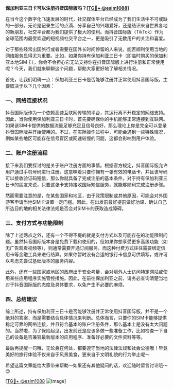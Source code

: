**保加利亚三日卡可以注册抖音国际版吗？[[TG💪+ @esim1088](https://t.me/s/esim1088)]**

在当今这个数字化飞速发展的时代，社交媒体平台已经成为了我们生活中不可或缺的一部分。无论是记录生活的点滴、分享自己的兴趣爱好，还是结识来自世界各地的新朋友，社交平台都为我们提供了极大的便利。而抖音国际版（TikTok）作为全球范围内最受欢迎的短视频社交平台之一，更是吸引了无数用户的关注和喜爱。

对于那些经常出国旅行或者需要在国外长时间停留的人来说，能否顺利使用当地的网络服务显得尤为重要。比如，如果你持有保加利亚三日卡（即临时购买的保加利亚本地SIM卡），你会不会担心它无法支持你在抖音国际版上进行注册和正常使用呢？今天，我们就来聊聊这个问题，帮助大家更好地了解相关情况。

首先，让我们明确一点：保加利亚三日卡是否能够注册并正常使用抖音国际版，主要取决于以下几个因素：

### 一、网络连接状况

抖音国际版作为一个依赖高速互联网传输的平台，其运行离不开稳定的网络支持。因此，当你使用保加利亚三日卡时，首先要确保你的手机能够正常连接到互联网。如果该SIM卡提供的数据流量足够充足且信号良好，那么理论上你是完全可以登录抖音国际版并开始使用的。不过，在实际操作过程中，可能会遇到一些特殊情况，例如某些地区可能存在信号盲区或网速较慢的问题，这都会影响到用户体验。

### 二、账户注册流程

接下来我们要探讨的是关于账户注册方面的事情。根据官方规定，抖音国际版允许用户通过手机号码进行注册。这意味着只要你拥有一张有效的电话卡，并且该号码可以接收验证码短信，那么你就具备了完成注册的基本条件。对于持有保加利亚三日卡的朋友来说，只要这张卡支持接收国际短信服务，就能够顺利完成注册步骤。

然而需要注意的是，在某些国家和地区，由于政策限制或其他原因，可能会对外国游客申请当地SIM卡设置一定门槛。因此，在出发前最好提前做好功课，确认自己所选目的地的相关法律法规是否会对SIM卡的获取造成障碍。

### 三、支付方式与功能限制

除了上述两点之外，还有一个不得不提的就是支付方式以及可能存在的功能限制问题。虽然抖音国际版本身是免费下载和使用的，但如果你想享受更多高级功能（如无广告观看视频等），则通常需要开通订阅服务。而这种付费方式往往需要绑定信用卡等金融工具来进行结算。如果你暂时没有合适的银行卡信息可供填写，或许可以考虑先尝试基础版本的服务内容。

此外，还有一些国家或地区的政府出于安全考量，会对境外人士访问特定网站或使用某些应用程序实施管控措施。因此，在前往保加利亚之前，请务必查询清楚当地对于抖音国际版的态度及具体要求，以免产生不必要的麻烦。

### 四、总结建议

综上所述，持有保加利亚三日卡是否能够注册并正常使用抖音国际版，并不是一个绝对的答案，而是需要结合具体情况来判断。总体而言，只要你的SIM卡能够提供稳定可靠的网络连接，并且符合基本的账户注册条件，那么基本上是没有太大问题的。当然啦，为了保险起见，出发前还是应该多做一些准备工作，比如检查一下自己的设备是否兼容最新版本的应用程序、准备好必要的文件资料等等。

最后再提醒一句哦，无论身在何处，都要遵守当地的法律法规和社会公德哦！毕竟美好的旅行体验不仅来自于风景美食，更来自于文明礼貌的行为举止呢～

希望这篇文章能给大家带来帮助～如果还有其他疑问的话，欢迎随时留言讨论哦～😊

[[TG💪+ @esim1088](https://t.me/s/esim1088) ![Image](https://i.postimg.cc/4NQfJmqS/Snipaste-2025-05-13-00-14-12.png)]